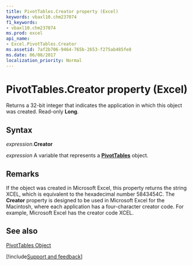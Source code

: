 ```yaml
---
title: PivotTables.Creator property (Excel)
keywords: vbaxl10.chm237074
f1_keywords:
- vbaxl10.chm237074
ms.prod: excel
api_name:
- Excel.PivotTables.Creator
ms.assetid: 7af2b706-9464-765b-2653-f275ab485fe8
ms.date: 06/08/2017
localization_priority: Normal
---
```



# PivotTables.Creator property (Excel)

Returns a 32-bit integer that indicates the application in which this object was created. Read-only  **Long**.


## Syntax

_expression_.**Creator**

_expression_ A variable that represents a **[PivotTables](Excel.PivotTables.md)** object.


## Remarks

If the object was created in Microsoft Excel, this property returns the string XCEL, which is equivalent to the hexadecimal number 5843454C. The  **Creator** property is designed to be used in Microsoft Excel for the Macintosh, where each application has a four-character creator code. For example, Microsoft Excel has the creator code XCEL.


## See also


[PivotTables Object](Excel.PivotTables.md)

[!include[Support and feedback](~/includes/feedback-boilerplate.md)]